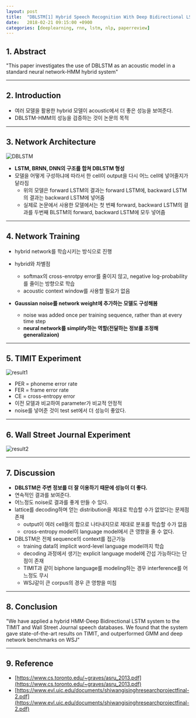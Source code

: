 ```yaml
---
layout: post
title:  "DBLSTM[1] Hybrid Speech Recognition With Deep Bidirectional LSTM(2013) - Review"
date:   2018-02-21 09:15:00 +0900
categories: [deeplearning, rnn, lstm, nlp, paperreview]
---
```


## 1. Abstract
"This paper investigates the use of DBLSTM as an acoustic model in a standard neural network-HMM hybrid system"

-----

## 2. Introduction
- 여러 모델을 활용한 hybrid 모델이 acoustic에서 더 좋은 성능을 보여준다.
- DBLSTM-HMM의 성능을 검증하는 것이 논문의 목적

-----

## 3. Network Architecture
![DBLSTM](https://files.slack.com/files-pri/T1J7SCHU7-F9C1SHW9H/dblstm.png?pub_secret=e905b1a4af)
- **LSTM, BRNN, DNN의 구조를 합쳐 DBLSTM 형성**
- 모델을 어떻게 구성하냐에 따라서 한 cell이 output을 다시 어느 cell에 넣어줄지가 달라짐
    - 위의 모델은 forward LSTM의 결과는 forward LSTM에, backward LSTM의 결과는 backward LSTM에 넣어줌
    - 실제로 논문에서 사용한 모델에서는 첫 번째 forward, backward LSTM의 결과를 두번째 BLSTM의 forward, backward LSTM에 모두 넣어줌 

-----

## 4. Network Training
- hybrid network를 학습시키는 방식으로 진행
- hybrid와 차별점
    - softmax의 cross-enrotpy error를 줄이지 않고, negative log-probability 를 줄이는 방향으로 학습
    - acoustic context window를 사용할 필요가 없음

- **Gaussian noise를 network weight에 추가하는 모델도 구성해봄**
    - noise was added once per training sequence, rather than at every time step
    - **neural network를 simplify하는 역할(전달하는 정보를 조정해 generalizaion)**

-----

## 5. TIMIT Experiment
![result1](https://files.slack.com/files-pri/T1J7SCHU7-F9BJAJC0H/r1.png?pub_secret=b8ce9ff70b)
- PER = phoneme error rate
- FER = frame error rate
- CE = cross-entropy error
- 이전 모델과 비교하여 parameter가 비교적 안정적
- noise를 넣어준 것이 test set에서 더 성능이 좋았다.

-----

## 6. Wall Street Journal Experiment
![result2](https://files.slack.com/files-pri/T1J7SCHU7-F9C4GQV52/r2.png?pub_secret=d654e5c050)

-----

## 7. Discussion
- **DBLSTM은 주변 정보를 더 잘 이용하기 때문에 성능이 더 좋다.**
- 연속적인 결과를 보여준다.
- 어느정도 noise로 결과를 좋게 만들 수 있다.
- lattice를 decoding하며 얻는 distribution을 제대로 학습할 수가 없었다는 문제점 존재
    - output이 여러 cell들의 합으로 나타내지므로 제대로 분포를 학습할 수가 없음
    - cross-entropy model이 language model에서 큰 영향을 줄 수 없다.
- DBLSTM은 전체 sequence의 context를 접근가능
    - training data의 implicit word-level language model까지 학습
    - decoding 과정에서 생기는 explicit language model에 간섭 가능하다는 단점이 존재
    - TIMIT과 같이 biphone language를 modeling하는 경우 interference를 어느정도 무시 
    - WSJ같이 큰 corpus의 경우 큰 영향을 미침

-----

## 8. Conclusion
"We have applied a hybrid HMM-Deep Bidirectional LSTM system to the TIMIT and Wall Street Journal speech databases. We found that the system gave state-of-the-art results on TIMIT, and outperformed GMM and deep network benchmarks on WSJ"

-----

## 9. Reference
- [https://www.cs.toronto.edu/~graves/asru_2013.pdf](https://www.cs.toronto.edu/~graves/asru_2013.pdf)
- [https://www.evl.uic.edu/documents/shiwangisinghresearchprojectfinal-2.pdf](https://www.evl.uic.edu/documents/shiwangisinghresearchprojectfinal-2.pdf)

